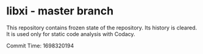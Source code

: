 # libxi - master branch

This repository contains frozen state of the repository.
Its history is cleared. It is used only for static code
analysis with Codacy.

Commit Time: 1698320194